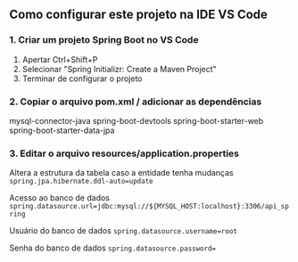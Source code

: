 ## Como configurar este projeto na IDE VS Code

### 1. Criar um projeto Spring Boot no VS Code
1. Apertar Ctrl+Shift+P
2. Selecionar "Spring Initializr: Create a Maven Project"
3. Terminar de configurar o projeto

### 2. Copiar o arquivo pom.xml / adicionar as dependências
mysql-connector-java
spring-boot-devtools
spring-boot-starter-web
spring-boot-starter-data-jpa

### 3. Editar o arquivo resources/application.properties

Altera a estrutura da tabela caso a entidade tenha mudanças
`spring.jpa.hibernate.ddl-auto=update`

Acesso ao banco de dados
`spring.datasource.url=jdbc:mysql://${MYSQL_HOST:localhost}:3306/api_spring`

Usuário do banco de dados
`spring.datasource.username=root`

Senha do banco de dados
`spring.datasource.password=`
